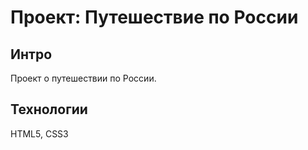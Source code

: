 # Проект: Путешествие по России

## Интро
Проект о путешествии по России.

## Технологии
HTML5, CSS3
